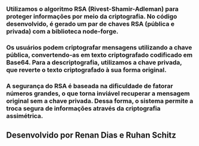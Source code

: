 ### Utilizamos o algoritmo RSA (Rivest-Shamir-Adleman) para proteger informações por meio da criptografia. No código desenvolvido, é gerado um par de chaves RSA (pública e privada) com a biblioteca node-forge.
### Os usuários podem criptografar mensagens utilizando a chave pública, convertendo-as em texto criptografado codificado em Base64. Para a descriptografia, utilizamos a chave privada, que reverte o texto criptografado à sua forma original. 
### A segurança do RSA é baseada na dificuldade de fatorar números grandes, o que torna inviável recuperar a mensagem original sem a chave privada. Dessa forma, o sistema permite a troca segura de informações através da criptografia assimétrica.

## Desenvolvido por Renan Dias e Ruhan Schitz
